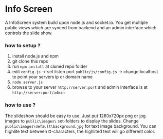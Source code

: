 # Info Screen
A InfoScreen system build upon node.js and socket.io. 
You get multiple public views which are synced from backend and an admin
interface which controls the slide show.

### how to setup ?

1. install node.js and npm
2. git clone this repo
3. run `npm install` at cloned repo folder
4. edit `config.js` -> set listen port 
  `public/js/config.js` -> change localhost to point your servers ip or domain name
5. `node server.js` 
6.  browse to your server `http://server:port` and admin interface is at `http://server:port/admin`

### how to use ?

The slideshow should be easy to use.
Just put 1280x720px png or jpg images to `public\images\` set-folders to display the slides.
Change `public\images\default\background.jpg` for text image background.
You can highlite text between ¤-characters, the highlited text will go different color.

